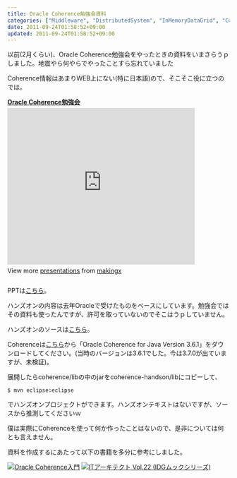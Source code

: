 ```yaml
---
title: Oracle Coherence勉強会資料
categories: ["Middleware", "DistributedSystem", "InMemoryDataGrid", "Coherence"]
date: 2011-09-24T01:58:52+09:00
updated: 2011-09-24T01:58:52+09:00
---
```


以前(2月くらい)、Oracle Coherence勉強会をやったときの資料をいまさらうｐしました。地震やら何やらでやったことすら忘れていました

Coherence情報はあまりWEB上にない(特に日本語)ので、そこそこ役に立つのでは。


<div style="width:425px" id="__ss_9399209"> <strong style="display:block;margin:12px 0 4px"><a href="http://www.slideshare.net/makingx/oracle-coherence-9399209" title="Oracle Coherence勉強会" target="_blank">Oracle Coherence勉強会</a></strong> <iframe src="http://www.slideshare.net/slideshow/embed_code/9399209" width="425" height="355" frameborder="0" marginwidth="0" marginheight="0" scrolling="no"></iframe> <div style="padding:5px 0 12px"> View more <a href="http://www.slideshare.net/" target="_blank">presentations</a> from <a href="http://www.slideshare.net/makingx" target="_blank">makingx</a> </div> </div>

PPTは[こちら][1]。

ハンズオンの内容は去年Oracleで受けたものをベースにしています。勉強会ではその資料も使ったんですが、許可を取っていないのでそこはうｐしていません。

ハンズオンのソースは[こちら][2]。

Coherenceは[こちら][3]から「Oracle Coherence for Java Version 3.6.1」をダウンロードしてください。(当時のバージョンは3.6.1でした。今は3.7.0が出ていますが、未検証)。

展開したらcoherence/libの中のjarをcoherence-handson/libにコピーして、

    $ mvn eclipse:eclipse

でハンズオンプロジェクトができます。ハンズオンテキストはないですが、ソースから推測してくださいｗ

僕は実際にCoherenceを使って何か作ったことはないので、是非については何とも言えません。

資料を作成するにあたって以下の書籍を多分に参考にしました。

<a href="http://www.amazon.co.jp/Oracle-Coherence%E5%85%A5%E9%96%80-Aleksandar-Seovic/dp/4048689533%3FSubscriptionId%3DAKIAJGZ7MSORH7HQ4FJA%26tag%3Dikam-22%26linkCode%3Dsp1%26camp%3D2025%26creative%3D165953%26creativeASIN%3D4048689533 "><img src="http://ecx.images-amazon.com/images/I/519M8yCLtsL._SL160_.jpg" title="Oracle Coherence入門" alt="Oracle Coherence入門"></a>
<a href="http://www.amazon.co.jp/IT%E3%82%A2%E3%83%BC%E3%82%AD%E3%83%86%E3%82%AF%E3%83%88-Vol-22-IDG%E3%83%A0%E3%83%83%E3%82%AF%E3%82%B7%E3%83%AA%E3%83%BC%E3%82%BA-IT%E3%82%A2%E3%83%BC%E3%82%AD%E3%83%86%E3%82%AF%E3%83%88%E7%B7%A8%E9%9B%86%E9%83%A8/dp/4872802934%3FSubscriptionId%3DAKIAJGZ7MSORH7HQ4FJA%26tag%3Dikam-22%26linkCode%3Dsp1%26camp%3D2025%26creative%3D165953%26creativeASIN%3D4872802934 "><img src="http://ecx.images-amazon.com/images/I/61KRwqfHGlL._SL160_.jpg" title="ITアーキテクト Vol.22 (IDGムックシリーズ)" alt="ITアーキテクト Vol.22 (IDGムックシリーズ)"></a>

  [1]: /upload/00032/OracleCoherence.pptx
  [2]: /upload/00031/coherence-handson.zip
  [3]: http://www.oracle.com/technetwork/jp/middleware/coherence/downloads/coherence-093548-ja.html


